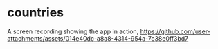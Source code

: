 # countries


A screen recording showing the app in action,
https://github.com/user-attachments/assets/014e40dc-a8a8-4314-954a-7c38e0ff3bd7

